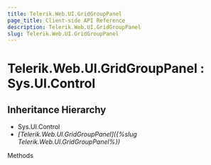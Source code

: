 ```yaml
---
title: Telerik.Web.UI.GridGroupPanel
page_title: Client-side API Reference
description: Telerik.Web.UI.GridGroupPanel
slug: Telerik.Web.UI.GridGroupPanel
---
```


# Telerik.Web.UI.GridGroupPanel : Sys.UI.Control 

## Inheritance Hierarchy

* Sys.UI.Control
* *[Telerik.Web.UI.GridGroupPanel]({%slug Telerik.Web.UI.GridGroupPanel%})*


Methods



